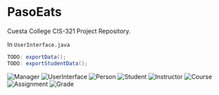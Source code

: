 # PasoEats
Cuesta College CIS-321 Project Repository.

In `UserInterface.java`
```java
TODO: exportData();
TODO: exportStudentData();
```

![Manager](https://github.com/brianrey/PasoEats/blob/Reese's-Branch/Class%20Diagrams/Manager.png)
![UserInterface](https://github.com/brianrey/PasoEats/blob/Reese's-Branch/Class%20Diagrams/UserInterface.png)
![Person](https://github.com/brianrey/PasoEats/blob/Reese's-Branch/Class%20Diagrams/Person.png)
![Student](https://github.com/brianrey/PasoEats/blob/Reese's-Branch/Class%20Diagrams/Student.png)
![Instructor](https://github.com/brianrey/PasoEats/blob/Reese's-Branch/Class%20Diagrams/Instructor.png)
![Course](https://github.com/brianrey/PasoEats/blob/Reese's-Branch/Class%20Diagrams/Course.png)
![Assignment](https://github.com/brianrey/PasoEats/blob/Reese's-Branch/Class%20Diagrams/Assignment.png)
![Grade](https://github.com/brianrey/PasoEats/blob/Reese's-Branch/Class%20Diagrams/Grade.png)
